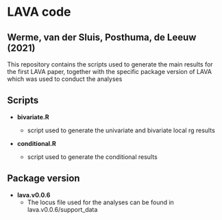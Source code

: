 # LAVA code 
## Werme, van der Sluis, Posthuma, de Leeuw (2021)

This repository contains the scripts used to generate the main results for the first LAVA paper, together with the specific package version of LAVA which was used to conduct the analyses

## Scripts
- **bivariate.R**
  - script used to generate the univariate and bivariate local rg results

- **conditional.R**
  - script used to generate the conditional results

## Package version
- **lava.v0.0.6**
  - The locus file used for the analyses can be found in lava.v0.0.6/support_data
